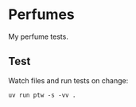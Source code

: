# Perfumes

My perfume tests.

## Test

Watch files and run tests on change:

```shell
uv run ptw -s -vv .
```
